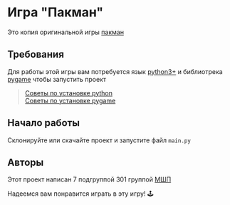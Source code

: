 # Игра "Пакман"

Это копия оригинальной игры [пакман](https://ru.wikipedia.org/wiki/Pac-Man)

## Требования

Для работы этой игры вам потребуется язык [python3+](https://www.python.org/) и библиотрека [pygame](https://www.pygame.org/news) чтобы запустить проект
> [Советы по установке python](https://python-scripts.com/install-python)  
> [Советы по установке pygame](https://www.pygame.org/wiki/GettingStarted)

## Начало работы

Склонируйте или скачайте проект и запустите файл `main.py`

## Авторы

Этот проект написан 7 подгруппой 301 группой [МШП](https://informatics.ru/)

Надеемся вам понравится играть в эту игру! :joystick: